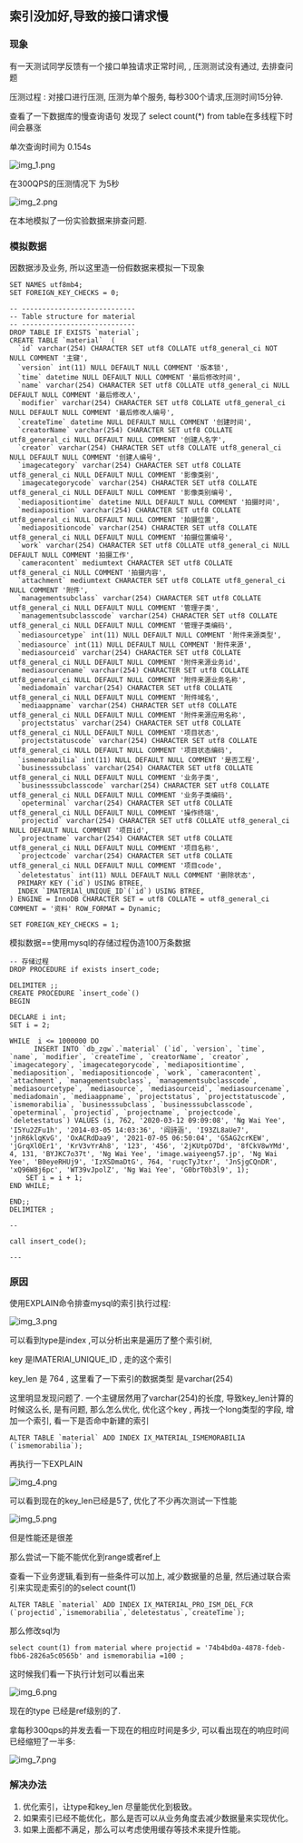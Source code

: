 ##  索引没加好,导致的接口请求慢

### 现象
有一天测试同学反馈有一个接口单独请求正常时间, , 压测测试没有通过, 去排查问题

压测过程 : 对接口进行压测, 压测为单个服务, 每秒300个请求,压测时间15分钟.

查看了一下数据库的慢查询语句 发现了 select count(*) from table在多线程下时间会暴涨

单次查询时间为 0.154s

![img_1.png](img_1.png)

在300QPS的压测情况下  为5秒 

![img_2.png](img_2.png)

在本地模拟了一份实验数据来排查问题.

### 模拟数据

因数据涉及业务, 所以这里造一份假数据来模拟一下现象
```aidl
SET NAMES utf8mb4;
SET FOREIGN_KEY_CHECKS = 0;

-- ----------------------------
-- Table structure for material
-- ----------------------------
DROP TABLE IF EXISTS `material`;
CREATE TABLE `material`  (
  `id` varchar(254) CHARACTER SET utf8 COLLATE utf8_general_ci NOT NULL COMMENT '主键',
  `version` int(11) NULL DEFAULT NULL COMMENT '版本锁',
  `time` datetime NULL DEFAULT NULL COMMENT '最后修改时间',
  `name` varchar(254) CHARACTER SET utf8 COLLATE utf8_general_ci NULL DEFAULT NULL COMMENT '最后修改人',
  `modifier` varchar(254) CHARACTER SET utf8 COLLATE utf8_general_ci NULL DEFAULT NULL COMMENT '最后修改人编号',
  `createTime` datetime NULL DEFAULT NULL COMMENT '创建时间',
  `creatorName` varchar(254) CHARACTER SET utf8 COLLATE utf8_general_ci NULL DEFAULT NULL COMMENT '创建人名字',
  `creator` varchar(254) CHARACTER SET utf8 COLLATE utf8_general_ci NULL DEFAULT NULL COMMENT '创建人编号',
  `imagecategory` varchar(254) CHARACTER SET utf8 COLLATE utf8_general_ci NULL DEFAULT NULL COMMENT '影像类别',
  `imagecategorycode` varchar(254) CHARACTER SET utf8 COLLATE utf8_general_ci NULL DEFAULT NULL COMMENT '影像类别编号',
  `mediapositiontime` datetime NULL DEFAULT NULL COMMENT '拍摄时间',
  `mediaposition` varchar(254) CHARACTER SET utf8 COLLATE utf8_general_ci NULL DEFAULT NULL COMMENT '拍摄位置',
  `mediapositioncode` varchar(254) CHARACTER SET utf8 COLLATE utf8_general_ci NULL DEFAULT NULL COMMENT '拍摄位置编号',
  `work` varchar(254) CHARACTER SET utf8 COLLATE utf8_general_ci NULL DEFAULT NULL COMMENT '拍摄工作',
  `cameracontent` mediumtext CHARACTER SET utf8 COLLATE utf8_general_ci NULL COMMENT '拍摄内容',
  `attachment` mediumtext CHARACTER SET utf8 COLLATE utf8_general_ci NULL COMMENT '附件',
  `managementsubclass` varchar(254) CHARACTER SET utf8 COLLATE utf8_general_ci NULL DEFAULT NULL COMMENT '管理子类',
  `managementsubclasscode` varchar(254) CHARACTER SET utf8 COLLATE utf8_general_ci NULL DEFAULT NULL COMMENT '管理子类编码',
  `mediasourcetype` int(11) NULL DEFAULT NULL COMMENT '附件来源类型',
  `mediasource` int(11) NULL DEFAULT NULL COMMENT '附件来源',
  `mediasourceid` varchar(254) CHARACTER SET utf8 COLLATE utf8_general_ci NULL DEFAULT NULL COMMENT '附件来源业务id',
  `mediasourcename` varchar(254) CHARACTER SET utf8 COLLATE utf8_general_ci NULL DEFAULT NULL COMMENT '附件来源业务名称',
  `mediadomain` varchar(254) CHARACTER SET utf8 COLLATE utf8_general_ci NULL DEFAULT NULL COMMENT '附件域名',
  `mediaappname` varchar(254) CHARACTER SET utf8 COLLATE utf8_general_ci NULL DEFAULT NULL COMMENT '附件来源应用名称',
  `projectstatus` varchar(254) CHARACTER SET utf8 COLLATE utf8_general_ci NULL DEFAULT NULL COMMENT '项目状态',
  `projectstatuscode` varchar(254) CHARACTER SET utf8 COLLATE utf8_general_ci NULL DEFAULT NULL COMMENT '项目状态编码',
  `ismemorabilia` int(11) NULL DEFAULT NULL COMMENT '是否工程',
  `businesssubclass` varchar(254) CHARACTER SET utf8 COLLATE utf8_general_ci NULL DEFAULT NULL COMMENT '业务子类',
  `businesssubclasscode` varchar(254) CHARACTER SET utf8 COLLATE utf8_general_ci NULL DEFAULT NULL COMMENT '业务子类编码',
  `opeterminal` varchar(254) CHARACTER SET utf8 COLLATE utf8_general_ci NULL DEFAULT NULL COMMENT '操作终端',
  `projectid` varchar(254) CHARACTER SET utf8 COLLATE utf8_general_ci NULL DEFAULT NULL COMMENT '项目id',
  `projectname` varchar(254) CHARACTER SET utf8 COLLATE utf8_general_ci NULL DEFAULT NULL COMMENT '项目名称',
  `projectcode` varchar(254) CHARACTER SET utf8 COLLATE utf8_general_ci NULL DEFAULT NULL COMMENT '项目code',
  `deletestatus` int(11) NULL DEFAULT NULL COMMENT '删除状态',
  PRIMARY KEY (`id`) USING BTREE,
  INDEX `IMATERIAl_UNIQUE_ID`(`id`) USING BTREE,
) ENGINE = InnoDB CHARACTER SET = utf8 COLLATE = utf8_general_ci COMMENT = '资料' ROW_FORMAT = Dynamic;

SET FOREIGN_KEY_CHECKS = 1;

```

模拟数据==使用mysql的存储过程伪造100万条数据

```aidl
-- 存储过程
DROP PROCEDURE if exists insert_code;
 
DELIMITER ;;
CREATE PROCEDURE `insert_code`()
BEGIN
 
DECLARE i int;
SET i = 2;
 
WHILE  i <= 1000000 DO
      INSERT INTO `db_zgw`.`material` (`id`, `version`, `time`, `name`, `modifier`, `createTime`, `creatorName`, `creator`, `imagecategory`, `imagecategorycode`, `mediapositiontime`, `mediaposition`, `mediapositioncode`, `work`, `cameracontent`, `attachment`, `managementsubclass`, `managementsubclasscode`, `mediasourcetype`, `mediasource`, `mediasourceid`, `mediasourcename`, `mediadomain`, `mediaappname`, `projectstatus`, `projectstatuscode`, `ismemorabilia`, `businesssubclass`, `businesssubclasscode`, `opeterminal`, `projectid`, `projectname`, `projectcode`, `deletestatus`) VALUES (i, 762, '2020-03-12 09:09:08', 'Ng Wai Yee', 'I5Yu2ZFu1h', '2014-03-05 14:03:36', '阎詩涵', 'I93ZL8aUe7', 'jnR6klqKvG', 'OxACRdDaa9', '2021-07-05 06:50:04', 'G5AG2crKEW', 'jGrqXl0Er1', 'KrV3vYrAh8', '123', '456', '2jKUtpO7Dd', '8fCkV8wYMd', 4, 131, 'BYJKC7o37t', 'Ng Wai Yee', 'image.waiyeeng57.jp', 'Ng Wai Yee', 'B0eyeRHUj9', 'IzXSDmaDtG', 764, 'ruqcTyJtxr', 'JnSjgCQnDR', 'xQ96W8j6pc', 'WT39vJpolZ', 'Ng Wai Yee', 'G0brT0b3l9', 1);
    SET i = i + 1;
END WHILE;
 
END;;
DELIMITER ;

-- 

call insert_code();

---
```

### 原因
使用EXPLAIN命令排查mysql的索引执行过程:

![img_3.png](img_3.png)

可以看到type是index ,可以分析出来是遍历了整个索引树, 

key 是IMATERIAl_UNIQUE_ID , 走的这个索引

key_len 是 764 , 这里看了一下索引的数据类型 是varchar(254)

这里明显发现问题了. 一个主键居然用了varchar(254)的长度, 导致key_len计算的时候这么长, 是有问题, 那么怎么优化, 
优化这个key , 再找一个long类型的字段, 增加一个索引, 看一下是否命中新建的索引

```aidl
ALTER TABLE `material` ADD INDEX IX_MATERIAL_ISMEMORABILIA (`ismemorabilia`);
```

再执行一下EXPLAIN

![img_4.png](img_4.png)

可以看到现在的key_len已经是5了, 优化了不少再次测试一下性能

![img_5.png](img_5.png)

但是性能还是很差

那么尝试一下能不能优化到range或者ref上

查看一下业务逻辑,看到有一些条件可以加上, 减少数据量的总量, 然后通过联合索引来实现走索引的的select count(1)

```aidl
ALTER TABLE `material` ADD INDEX IX_MATERIAL_PRO_ISM_DEL_FCR (`projectid`,`ismemorabilia`,`deletestatus`,`createTime`);
```

那么修改sql为

```aidl
select count(1) from material where projectid = '74b4bd0a-4878-fdeb-fbb6-2826a5c0565b' and ismemorabilia =100 ;
```
这时候我们看一下执行计划可以看出来 

![img_6.png](img_6.png)

现在的type 已经是ref级别的了.

拿每秒300qps的并发去看一下现在的相应时间是多少, 可以看出现在的响应时间已经缩短了一半多:

![img_7.png](img_7.png)

### 解决办法
1. 优化索引，让type和key_len 尽量能优化到极致。
2. 如果索引已经不能优化，那么是否可以从业务角度去减少数据量来实现优化。
3. 如果上面都不满足，那么可以考虑使用缓存等技术来提升性能。



